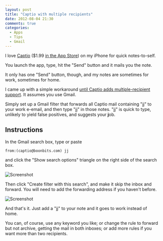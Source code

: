 ```yaml
---
layout: post
title: "Captio with multiple recipients"
date: 2012-08-04 21:30
comments: true
categories:
  - Apps
  - Tips
  - Gmail
---
```


I love [Captio](http://boonbits.com/captio/) ($1.99 [in the App Store](http://itunes.apple.com/app/captio-email-yourself-1-tap/id370899391?mt=8)) on my iPhone for quick notes-to-self.

You launch the app, type, hit the "Send" button and it mails you the note.

It only has one "Send" button, though, and my notes are sometimes for work, sometimes for home.

I came up with a simple workaround [until Captio adds multiple-recipient support](https://twitter.com/benlenarts/status/230407417211518976). It assumes you use Gmail.

Simply set up a Gmail filter that forwards all Captio mail containing "jj" to your work e-email, and then type "jj" in those notes. "jj" is quick to type, unlikely to yield false positives, and suggests your **j**ob.

## Instructions

In the Gmail search box, type or paste

    from:(captio@boonbits.com) jj

and click the "Show search options" triangle on the right side of the search box.

![Screenshot](http://f.cl.ly/items/2u1S2d1c3f2n3J0j1V2S/filter.png)

Then click "Create filter with this search", and make it skip the inbox and forward. You will need to add the forwarding address if you haven't before.

![Screenshot](http://f.cl.ly/items/0o1m383D2C3J1S1k1b0k/filter2.png)

And that's it. Just add a "jj" to your note and it goes to work instead of home.

You can, of course, use any keyword you like; or change the rule to forward but not archive, getting the mail in both inboxes; or add more rules if you want more than two recipients.
